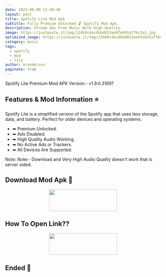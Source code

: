 ```yaml
---
date: 2023-06-09 13:40:40
layout: post
title: Spotify Lite Mod Apk
subtitle: Fully Premium Unlocked 🔓 Spotify Mod Apk.
description: Stream Ads Free Music With High Quality.
image: https://justpaste.it/img/134b9c4acdbbd023ae97eb91af76c1a1.jpg
optimized_image: https://justpaste.it/img/134b9c4acdbbd023ae97eb91af76c1a1.jpg
category: music
tags:
  - spotify
  - mod
  - lite
author: mranderson
paginate: true
---
```


Spotify Lite Premium Mod APK
Version:-  v1.9.0.31697

<!--page-->

## Features & Mod Information ⭐
Spotify Lite is a simplified version of the Spotify app that uses less storage, data, and battery. Perfect for older devices and operating systems.

- ➥ Premium Unlocked.
- ➥ Ads Disabled.
- ➥ High Quality Audio Working.
- ➥ No Active Ads or Trackers.
- ➥ All Devices Are Supported.

Note: Note:- Download and Very High Audio Quality doesn't work that is server sided.

## Download Mod Apk 📩

<p align="center"><a href="https://tinyurl.com/2cspdba7"><img src="https://img.shields.io/badge/Download-Now-black?&style=for-the-badge&logo=download" width="220" height="70.45"></a></p>


## How To Open Link??

<p align="center"><a href="https://t.me/HowToRedirect/5"><img src="https://img.shields.io/badge/HowToOpen-Link-black?&style=for-the-badge&logo=telegram" width="220" height="70.45"></a></p>

## Ended 👀